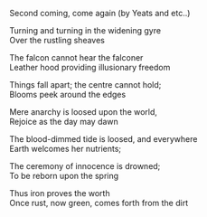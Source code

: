 Second coming, come again
(by Yeats and etc..)

Turning and turning in the widening gyre  
Over the rustling sheaves

The falcon cannot hear the falconer  
Leather hood providing illusionary freedom

Things fall apart; the centre cannot hold;  
Blooms peek around the edges

Mere anarchy is loosed upon the world,  
Rejoice as the day may dawn

The blood-dimmed tide is loosed, and everywhere  
Earth welcomes her nutrients;

The ceremony of innocence is drowned;  
To be reborn upon the spring

Thus iron proves the worth  
Once rust, now green, comes forth from the dirt
